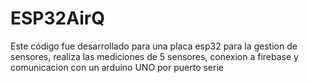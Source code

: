 # ESP32AirQ
Este código fue desarrollado para una placa esp32 para la gestion de sensores, realiza las mediciones de 5 sensores, conexion a firebase y comunicacion con un arduino UNO por puerto serie 
